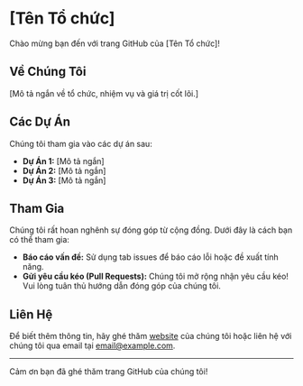 # [Tên Tổ chức]

Chào mừng bạn đến với trang GitHub của [Tên Tổ chức]!

## Về Chúng Tôi

[Mô tả ngắn về tổ chức, nhiệm vụ và giá trị cốt lõi.]

## Các Dự Án

Chúng tôi tham gia vào các dự án sau:
- **Dự Án 1:** [Mô tả ngắn]
- **Dự Án 2:** [Mô tả ngắn]
- **Dự Án 3:** [Mô tả ngắn]

## Tham Gia

Chúng tôi rất hoan nghênh sự đóng góp từ cộng đồng. Dưới đây là cách bạn có thể tham gia:
- **Báo cáo vấn đề:** Sử dụng tab issues để báo cáo lỗi hoặc đề xuất tính năng.
- **Gửi yêu cầu kéo (Pull Requests):** Chúng tôi mở rộng nhận yêu cầu kéo! Vui lòng tuân thủ hướng dẫn đóng góp của chúng tôi.

## Liên Hệ

Để biết thêm thông tin, hãy ghé thăm [website](URL) của chúng tôi hoặc liên hệ với chúng tôi qua email tại [email@example.com](mailto:email@example.com).

---

Cảm ơn bạn đã ghé thăm trang GitHub của chúng tôi!